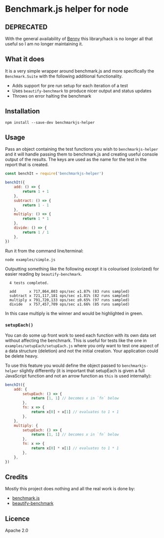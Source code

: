 # Benchmark.js helper for node

## DEPRECATED

With the general availability of [Benny](https://github.com/caderek/benny) this library/hack is no longer all that useful so I am no longer maintaining it.

## What it does

It is a very simple wrapper around benchmark.js and more specifically the `Benchmark.Suite` with the
following additional functionality.

* Adds support for pre run setup for each iteration of a test
* Uses `beautify-benchmark` to produce nicer output and status updates
* Throws on error halting the benchmark

## Installation

```shell
npm install --save-dev benchmarkjs-helper
```

## Usage

Pass an object containing the test functions you wish to `benchmarkjs-helper` and it will handle passing
them to benchmark.js and creating useful console output of the results. The keys are used as the name
for the test in the report that is created.

```javascript
const benchIt = require('benchmarkjs-helper')

benchIt({
	add: () => {
		return 1 + 1
	},
	subtract: () => {
		return 1 - 1
	},
	multiply: () => {
		return 1 * 1
	},
	divide: () => {
		return 1 / 1
	},
})
```

Run it from the command line/terminal:

```shell
node examples/simple.js
```

Outputting something like the following except it is colourised (colorized) for easier reading by
`beautify-benchmark`.

```
  4 tests completed.

  add      x 717,864,803 ops/sec ±1.87% (83 runs sampled)
  subtract x 721,117,181 ops/sec ±1.81% (82 runs sampled)
  multiply x 791,720,133 ops/sec ±0.65% (97 runs sampled)
  divide   x 757,457,709 ops/sec ±1.66% (85 runs sampled)
```

In this case multiply is the winner and would be highlighted in green.

### `setupEach()`

You can do some up front work to seed each function with its own data set without affecting the
benchmark. This is useful for tests like the one in `examples/setupEach/setupEach.js` where you only
want to test one aspect of a data structure (deletion) and not the initial creation. Your application
could be delete heavy.

To use this feature you would define the object passed to `benchmarkjs-helper` slightly differently
(it is important that setupEach is given a full JavaScript function and not an arrow function as
`this` is used internally):

```javascript
benchIt({
	add: {
		setupEach: () => {
			return [1, 1] // becomes x in `fn` below
		},
		fn: x => {
			return x[0] + x[1] // evaluates to 1 + 1
		},
	},
	multiply: {
		setupEach: () => {
			return [1, 1] // becomes x in `fn` below
		},
		fn: x => {
			return x[0] * x[1] // evaluates to 1 * 1
		},
	},
})
```

## Credits

Mostly this project does nothing and all the real work is done by:

* [benchmark.js](https://www.npmjs.com/package/benchmark)
* [beautify-benchmark](https://www.npmjs.com/package/beautify-benchmark)

## Licence

Apache 2.0
